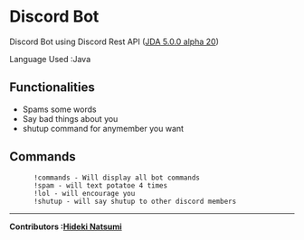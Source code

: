 # Discord Bot 
Discord Bot using Discord Rest API (<a href="https://github.com/DV8FromTheWorld/JDA">JDA 5.0.0 alpha 20<a>)
 
 Language Used :Java


Functionalities
-
<ul>
<li>Spams some words</li>
<li>Say bad things about you</li>
<li>shutup command for anymember you want</li>
</ul>

  Commands
  -
     
          !commands - Will display all bot commands 
          !spam - will text potatoe 4 times
          !lol - will encourage you
          !shutup - will say shutup to other discord members
          
          
---
<strong>Contributors :[Hideki Natsumi](https://github.com/HidekiNatsumi) 
